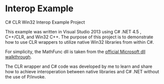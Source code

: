 # Interop Example
C# CLR Win32 Interop Example Project

This example was written in Visual Studio 2013 using C# .NET 4.5 , C++/CLR, and Win32 C++. The purpose of this project is to demonstrate how to use CLR wrappers to utilize native Win32 libraries from within C#.

For simplicity, the MathFunc dll is taken from the [official Microsoft dll walkthrough](https://msdn.microsoft.com/en-us/library/ms235636.aspx).

The CLR wrapper and C# code was developed by me to learn and share how to achieve interoperation between native libraries and C# .NET without the use of P/invoke.
